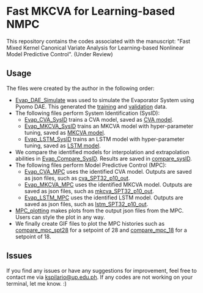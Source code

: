 # Fast MKCVA for Learning-based NMPC

This repository contains the codes associated with the manuscript: "Fast Mixed Kernel Canonical Variate Analysis for Learning-based Nonlinear Model Predictive Control". (Under Review)

## Usage
The files were created by the author in the following order:
* [Evap_DAE_Simulate](https://github.com/kspilario/MKCVA_MPC/blob/main/Evap_DAE_Simulate.ipynb) was used to simulate the Evaporator System using Pyomo DAE. This generated the [training](https://github.com/kspilario/MKCVA_MPC/blob/main/evap_seed1.csv) and [validation](https://github.com/kspilario/MKCVA_MPC/blob/main/evap_seed3_valid.csv) data.
* The following files perform System Identification (SysID):
  * [Evap_CVA_SysID](https://github.com/kspilario/MKCVA_MPC/blob/main/Evap_CVA_SysID.ipynb) trains a CVA model, saved as [CVA model](https://github.com/kspilario/MKCVA_MPC/blob/main/evap_cva_sys.pkl).
  * [Evap_MKCVA_SysID](https://github.com/kspilario/MKCVA_MPC/blob/main/Evap_MKCVA_SysID.ipynb) trains an MKCVA model with hyper-parameter tuning, saved as [MKCVA model](https://github.com/kspilario/MKCVA_MPC/blob/main/evap_mkcva_sys3.pkl).
  * [Evap_LSTM_SysID](https://github.com/kspilario/MKCVA_MPC/blob/main/Evap_LSTM_SysID.ipynb) trains an LSTM model with hyper-parameter tuning, saved as [LSTM model](https://github.com/kspilario/MKCVA_MPC/blob/main/evap_lstm.keras).
* We compare the identified models for interpolation and extrapolation abilities in [Evap_Compare_SysID](https://github.com/kspilario/MKCVA_MPC/blob/main/Evap_Compare_SysID.ipynb). Results are saved in [compare_sysID](https://github.com/kspilario/MKCVA_MPC/blob/main/compare_sysID.csv).
* The following files perform Model Predictive Control (MPC):
  * [Evap_CVA_MPC](https://github.com/kspilario/MKCVA_MPC/blob/main/Evap_CVA_MPC.ipynb) uses the identified CVA model. Outputs are saved as json files, such as [cva_SPT32_p10_out](https://github.com/kspilario/MKCVA_MPC/blob/main/cva_SPT32_p10_out.json). 
  * [Evap_MKCVA_MPC](https://github.com/kspilario/MKCVA_MPC/blob/main/Evap_MKCVA_MPC.ipynb) uses the identified MKCVA model. Outputs are saved as json files, such as [mkcva_SPT32_p10_out](https://github.com/kspilario/MKCVA_MPC/blob/main/mkcva_SPT32_p10_out.json).
  * [Evap_LSTM_MPC](https://github.com/kspilario/MKCVA_MPC/blob/main/Evap_LSTM_MPC.ipynb) uses the identified LSTM model. Outputs are saved as json files, such as [lstm_SPT32_p10_out](https://github.com/kspilario/MKCVA_MPC/blob/main/lstm_SPT32_p10_out.json).
* [MPC_plotting](https://github.com/kspilario/MKCVA_MPC/blob/main/mpc_plotting.m) makes plots from the output json files from the MPC. Users can style the plot in any way.
* We finally create GIF files to plot the MPC histories such as [compare_mpc_spt28](https://github.com/kspilario/MKCVA_MPC/blob/main/compare_mpc_spt28.gif) for a setpoint of 28 and [compare_mpc_18](https://github.com/kspilario/MKCVA_MPC/blob/main/compare_mpc_spt18.gif) for a setpoint of 18.

## Issues
If you find any issues or have any suggestions for improvement, feel free to contact me via kspilario@up.edu.ph. If any codes are not working on your terminal, let me know. :)
